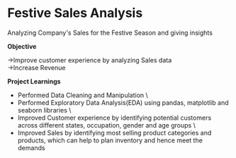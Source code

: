 # Festive Sales Analysis

Analyzing Company's Sales for the Festive Season and giving insights 

**Objective**

->Improve customer experience by analyzing Sales data \
->Increase Revenue 

**Project Learnings**

- Performed Data Cleaning and Manipulation \
- Performed Exploratory Data Analysis(EDA) using pandas, matplotlib and seaborn libraries \
- Improved Customer experience by identifying potential customers across different states, occupation, gender and age groups \
- Improved Sales by identifying most selling product categories and products, which can help to plan inventory and hence meet the demands
